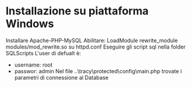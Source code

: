# Installazione su piattaforma Windows

Installare Apache-PHP-MySQL
Abilitare: LoadModule rewrite_module modules/mod_rewrite.so su httpd.conf
Eseguire gli script sql nella folder SQLScripts
L'user di defualt è:
 * username: root
 * passwor: admin
Nel file ..\tracy\protected\config\main.php trovate i parametri di connessione al Database